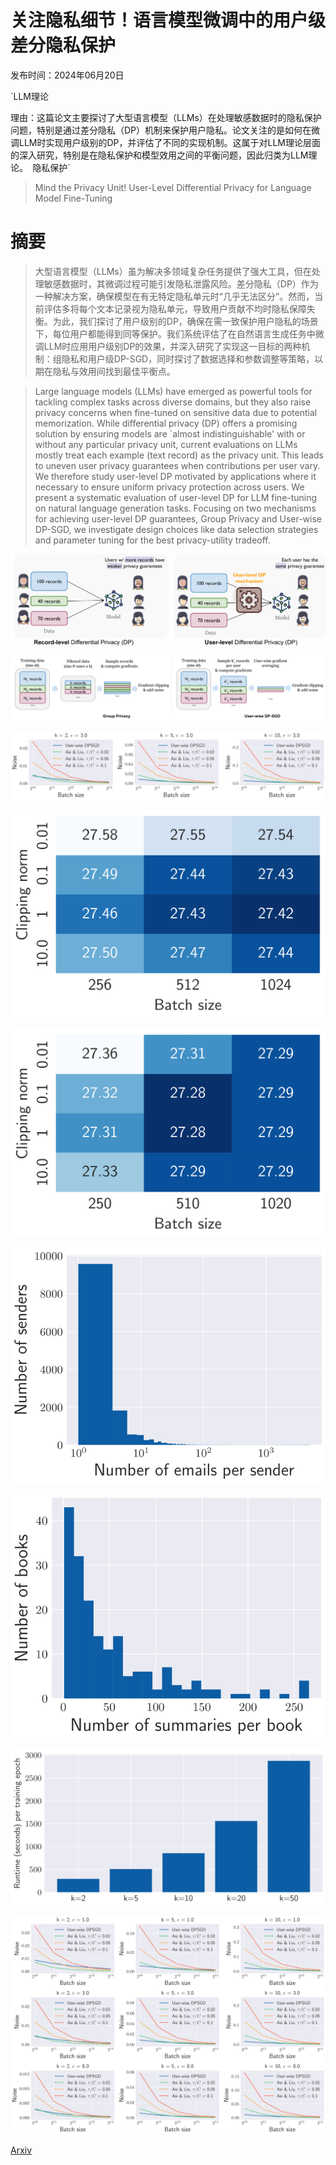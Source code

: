 # 关注隐私细节！语言模型微调中的用户级差分隐私保护

发布时间：2024年06月20日

`LLM理论

理由：这篇论文主要探讨了大型语言模型（LLMs）在处理敏感数据时的隐私保护问题，特别是通过差分隐私（DP）机制来保护用户隐私。论文关注的是如何在微调LLM时实现用户级别的DP，并评估了不同的实现机制。这属于对LLM理论层面的深入研究，特别是在隐私保护和模型效用之间的平衡问题，因此归类为LLM理论。` `隐私保护`

> Mind the Privacy Unit! User-Level Differential Privacy for Language Model Fine-Tuning

# 摘要

> 大型语言模型（LLMs）虽为解决多领域复杂任务提供了强大工具，但在处理敏感数据时，其微调过程可能引发隐私泄露风险。差分隐私（DP）作为一种解决方案，确保模型在有无特定隐私单元时“几乎无法区分”。然而，当前评估多将每个文本记录视为隐私单元，导致用户贡献不均时隐私保障失衡。为此，我们探讨了用户级别的DP，确保在需一致保护用户隐私的场景下，每位用户都能得到同等保护。我们系统评估了在自然语言生成任务中微调LLM时应用用户级别DP的效果，并深入研究了实现这一目标的两种机制：组隐私和用户级DP-SGD，同时探讨了数据选择和参数调整等策略，以期在隐私与效用间找到最佳平衡点。

> Large language models (LLMs) have emerged as powerful tools for tackling complex tasks across diverse domains, but they also raise privacy concerns when fine-tuned on sensitive data due to potential memorization. While differential privacy (DP) offers a promising solution by ensuring models are `almost indistinguishable' with or without any particular privacy unit, current evaluations on LLMs mostly treat each example (text record) as the privacy unit. This leads to uneven user privacy guarantees when contributions per user vary. We therefore study user-level DP motivated by applications where it necessary to ensure uniform privacy protection across users. We present a systematic evaluation of user-level DP for LLM fine-tuning on natural language generation tasks. Focusing on two mechanisms for achieving user-level DP guarantees, Group Privacy and User-wise DP-SGD, we investigate design choices like data selection strategies and parameter tuning for the best privacy-utility tradeoff.

![关注隐私细节！语言模型微调中的用户级差分隐私保护](../../../paper_images/2406.14322/x1.png)

![关注隐私细节！语言模型微调中的用户级差分隐私保护](../../../paper_images/2406.14322/x2.png)

![关注隐私细节！语言模型微调中的用户级差分隐私保护](../../../paper_images/2406.14322/x3.png)

![关注隐私细节！语言模型微调中的用户级差分隐私保护](../../../paper_images/2406.14322/x4.png)

![关注隐私细节！语言模型微调中的用户级差分隐私保护](../../../paper_images/2406.14322/x5.png)

![关注隐私细节！语言模型微调中的用户级差分隐私保护](../../../paper_images/2406.14322/x6.png)

![关注隐私细节！语言模型微调中的用户级差分隐私保护](../../../paper_images/2406.14322/x7.png)

![关注隐私细节！语言模型微调中的用户级差分隐私保护](../../../paper_images/2406.14322/x8.png)

![关注隐私细节！语言模型微调中的用户级差分隐私保护](../../../paper_images/2406.14322/x9.png)

[Arxiv](https://arxiv.org/abs/2406.14322)